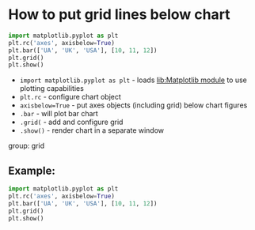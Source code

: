 # How to put grid lines below chart

```python
import matplotlib.pyplot as plt
plt.rc('axes', axisbelow=True)
plt.bar(['UA', 'UK', 'USA'], [10, 11, 12])
plt.grid()
plt.show()
```

- `import matplotlib.pyplot as plt` - loads [lib:Matplotlib module](python-matplotlib/how-to-install-matplotlib-python-lib-in-ubuntu-ubuntuversion) to use plotting capabilities
- `plt.rc` - configure chart object
- `axisbelow=True` - put axes objects (including grid) below chart figures
- `.bar` - will plot bar chart
- `.grid(` - add and configure grid
- `.show()` - render chart in a separate window

group: grid

## Example: 
```python
import matplotlib.pyplot as plt
plt.rc('axes', axisbelow=True)
plt.bar(['UA', 'UK', 'USA'], [10, 11, 12])
plt.grid()
plt.show()
```

